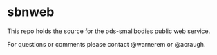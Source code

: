 # sbnweb

This repo holds the source for the pds-smallbodies public web service. 

For questions or comments please contact @warnerem or @acraugh.

